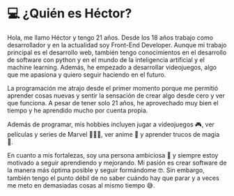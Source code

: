# 💻 ¿Quién es Héctor?

Hola, me llamo Héctor y tengo 21 años. Desde los 18 años trabajo como desarrollador y en la actualidad soy Front-End Developer. Aunque mi trabajo principal es el desarrollo web, también tengo conocimientos en el desarrollo de software con python y en el mundo de la inteligencia artificial y el machine learning. Además, he empezado a desarrollar videojuegos, algo que me apasiona y quiero seguir haciendo en el futuro.

La programación me atrajo desde el primer momento porque me permitió aprender cosas nuevas y sentir la sensación de crear algo desde cero y ver que funciona. A pesar de tener solo 21 años, he aprovechado muy bien el tiempo y he aprendido mucho por cuenta propia.

Además de programar, mis hobbies incluyen jugar a videojuegos 🎮, ver películas y series de Marvel 🦸🏻‍♂️, ver anime 🤖 y aprender trucos de magia 🎩.

En cuanto a mis fortalezas, soy una persona ambiciosa 🌟 y siempre estoy motivado a seguir aprendiendo y mejorando. Mi pasión es crear software de la manera más óptima posible y seguir formándome 🤓. Sin embargo, también tengo el punto débil de no saber cuándo hay que parar y a veces me meto en demasiadas cosas al mismo tiempo 😅.
